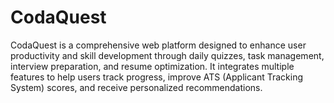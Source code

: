# CodaQuest
CodaQuest is a comprehensive web platform designed to enhance user productivity and skill development through daily quizzes, task management, interview preparation, and resume optimization. It integrates multiple features to help users track progress, improve ATS (Applicant Tracking System) scores, and receive personalized recommendations.
